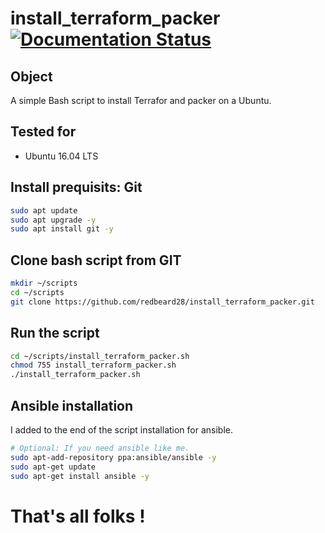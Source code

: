 <h1>
  <span>install_terraform_packer</span>
  <a href='http://install-terraform-packer.readthedocs.io/en/latest/?badge=latest'>
    <img src='https://readthedocs.org/projects/install-terraform-packer/badge/?version=latest' alt='Documentation Status' />
  </a>
</h1>


## Object
A simple Bash script to install Terrafor and packer on a Ubuntu.

## Tested for
* Ubuntu 16.04 LTS

## Install prequisits: Git
```bash
sudo apt update
sudo apt upgrade -y
sudo apt install git -y
```
## Clone bash script from GIT
```bash
mkdir ~/scripts
cd ~/scripts
git clone https://github.com/redbeard28/install_terraform_packer.git
```

## Run the script
```bash
cd ~/scripts/install_terraform_packer.sh
chmod 755 install_terraform_packer.sh
./install_terraform_packer.sh
```

## Ansible installation
I added to the end of the script installation for ansible.

```bash
# Optional: If you need ansible like me.
sudo apt-add-repository ppa:ansible/ansible -y
sudo apt-get update
sudo apt-get install ansible -y
```

# That's all folks !
